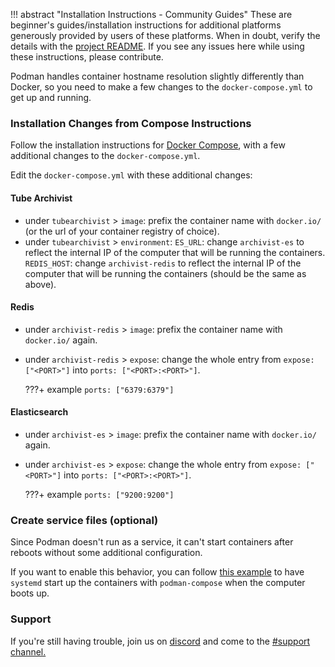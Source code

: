 !!! abstract "Installation Instructions - Community Guides"
    These are beginner's guides/installation instructions for additional platforms generously provided by users of these platforms. When in doubt, verify the details with the [project README](https://github.com/tubearchivist/tubearchivist#installing). If you see any issues here while using these instructions, please contribute. 

Podman handles container hostname resolution slightly differently than Docker, so you need to make a few changes to the `docker-compose.yml` to get up and running.

### Installation Changes from Compose Instructions

Follow the installation instructions for [Docker Compose](docker-compose.md), with a few additional changes to the `docker-compose.yml`.

Edit the `docker-compose.yml` with these additional changes:  

#### Tube Archivist

  - under `tubearchivist` > `image`:
    prefix the container name with `docker.io/` (or the url of your container registry of choice).
  - under `tubearchivist` > `environment`:
    `ES_URL`: change `archivist-es` to reflect the internal IP of the computer that will be running the containers.
    `REDIS_HOST`: change `archivist-redis` to reflect the internal IP of the computer that will be running the containers (should be the same as above).

#### Redis

  - under `archivist-redis` > `image`: 
 	  prefix the container name with `docker.io/` again.
  - under `archivist-redis` > `expose`: 
    change the whole entry from `expose: ["<PORT>"]` into `ports: ["<PORT>:<PORT>"]`.
    
    ???+ example
        `ports: ["6379:6379"]`

#### Elasticsearch

  - under `archivist-es` > `image`: 
 	  prefix the container name with `docker.io/` again.
  - under `archivist-es` > `expose`: 
    change the whole entry from `expose: ["<PORT>"]` into `ports: ["<PORT>:<PORT>"]`.
    
    ???+ example
        `ports: ["9200:9200"]`

### Create service files (optional)

Since Podman doesn't run as a service, it can't start containers after reboots without some additional configuration.

If you want to enable this behavior, you can follow [this example](https://techblog.jeppson.org/2020/04/create-podman-services-with-podman-compose/) to have `systemd` start up the containers with `podman-compose` when the computer boots up.

### Support

If you're still having trouble, join us on [discord](https://www.tubearchivist.com/discord) and come to the [#support channel.](https://discord.com/channels/920056098122248193/1006394050217246772)
